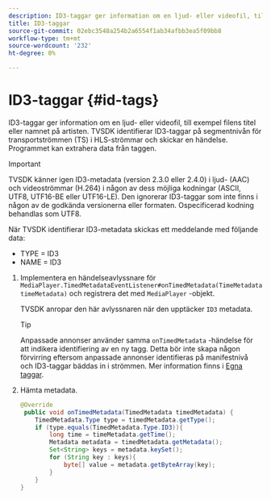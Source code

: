 ```yaml
---
description: ID3-taggar ger information om en ljud- eller videofil, till exempel filens titel eller namnet på artisten. TVSDK identifierar ID3-taggar på segmentnivån för transportströmmen (TS) i HLS-strömmar och skickar en händelse. Programmet kan extrahera data från taggen.
title: ID3-taggar
source-git-commit: 02ebc3548a254b2a6554f1ab34afbb3ea5f09bb8
workflow-type: tm+mt
source-wordcount: '232'
ht-degree: 0%

---
```


# ID3-taggar {#id-tags}

ID3-taggar ger information om en ljud- eller videofil, till exempel filens titel eller namnet på artisten. TVSDK identifierar ID3-taggar på segmentnivån för transportströmmen (TS) i HLS-strömmar och skickar en händelse. Programmet kan extrahera data från taggen.

>[!IMPORTANT]
>
>TVSDK känner igen ID3-metadata (version 2.3.0 eller 2.4.0) i ljud- (AAC) och videoströmmar (H.264) i någon av dess möjliga kodningar (ASCII, UTF8, UTF16-BE eller UTF16-LE). Den ignorerar ID3-taggar som inte finns i någon av de godkända versionerna eller formaten. Ospecificerad kodning behandlas som UTF8.

När TVSDK identifierar ID3-metadata skickas ett meddelande med följande data:

* TYPE = ID3
* NAME = ID3

1. Implementera en händelseavlyssnare för `MediaPlayer.TimedMetadataEventListener#onTimedMetadata(TimeMetadata timeMetadata)` och registrera det med `MediaPlayer` -objekt.

   TVSDK anropar den här avlyssnaren när den upptäcker `ID3` metadata.

   >[!TIP]
   >
   >Anpassade annonser använder samma `onTimedMetadata` -händelse för att indikera identifiering av en ny tagg. Detta bör inte skapa någon förvirring eftersom anpassade annonser identifieras på manifestnivå och ID3-taggar bäddas in i strömmen. Mer information finns i [Egna taggar](../../tvsdk-2.7-for-android/ad-insertion/custom-tags-configure/c-psdk-android-2.7-custom-tags-configure.md).


1. Hämta metadata.

   ```java
   @Override 
    public void onTimedMetadata(TimedMetadata timedMetadata) { 
       TimedMetadata.Type type = timedMetadata.getType(); 
       if (type.equals(TimedMetadata.Type.ID3)){ 
           long time = timeMetadata.getTime(); 
           Metadata metadata = timedMetadata.getMetadata(); 
           Set<String> keys = metadata.keySet(); 
           for (String key : keys){ 
               byte[] value = metadata.getByteArray(key); 
           } 
       } 
   }
   ```

